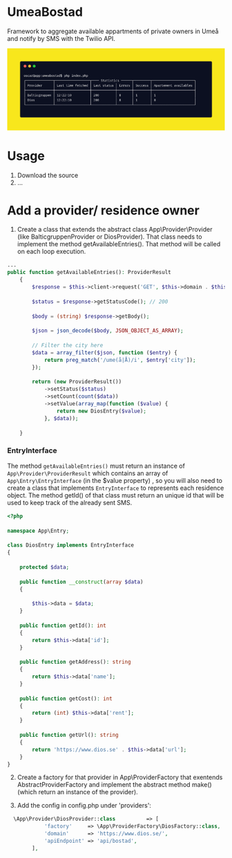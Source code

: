 # UmeaBostad
Framework to aggregate available appartments of private owners in Umeå and notify by SMS with the Twilio API.

![Image](/static/carbon.png)

# Usage
1. Download the source
2. ...
 
# Add a provider/ residence owner
1. Create a class that extends the abstract class App\Provider\Provider (like BalticgruppenProvider or DiosProvider). That class needs to implement the method getAvailableEntries(). That method will be called on each loop execution.
```php
...
public function getAvailableEntries(): ProviderResult
    {
        $response = $this->client->request('GET', $this->domain . $this->url);

        $status = $response->getStatusCode(); // 200

        $body = (string) $response->getBody();

        $json = json_decode($body, JSON_OBJECT_AS_ARRAY);

        // Filter the city here
        $data = array_filter($json, function ($entry) {
            return preg_match('/ume(å|Å)/i', $entry['city']);
        });

        return (new ProviderResult())
            ->setStatus($status)
            ->setCount(count($data))
            ->setValue(array_map(function ($value) {
                return new DiosEntry($value);
            }, $data));

    }
```
### EntryInterface
The method ```getAvailableEntries()``` must return an instance of ```App\Provider\ProviderResult``` which contains an array of ```App\Entry\EntryInterface``` (in the $value property) , so you will also need to create a class that implements ```EntryInterface``` to represents each residence object. The method getId() of that class must return an unique id that will be used to keep track of the already sent SMS.
```php
<?php

namespace App\Entry;

class DiosEntry implements EntryInterface
{

    protected $data;

    public function __construct(array $data)
    {

        $this->data = $data;
    }

    public function getId(): int
    {
        return $this->data['id'];
    }

    public function getAddress(): string
    {
        return $this->data['name'];
    }

    public function getCost(): int
    {
        return (int) $this->data['rent'];
    }

    public function getUrl(): string
    {
        return 'https://www.dios.se' . $this->data['url'];
    }
}

```

2. Create a factory for that provider in App\ProviderFactory that exentends AbstractProviderFactory and implement the abstract method make() (which return an instance of the provider).

3. Add the config in config.php under 'providers': 
```php
  \App\Provider\DiosProvider::class          => [
            'factory'     => \App\ProviderFactory\DiosFactory::class,
            'domain'      => 'https://www.dios.se/',
            'apiEndpoint' => 'api/bostad',
        ],
```




